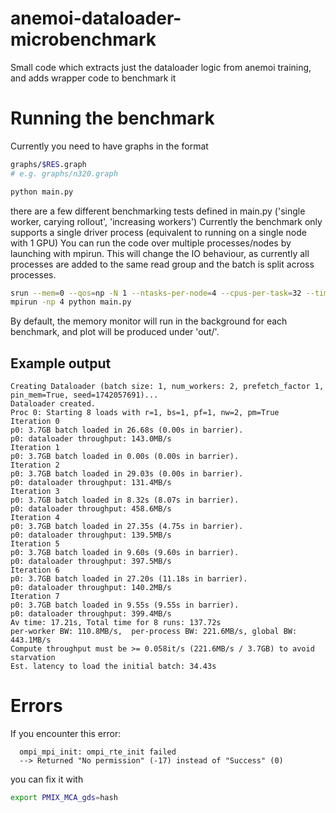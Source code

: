 # anemoi-dataloader-microbenchmark
Small code which extracts just the dataloader logic from anemoi training, and adds wrapper code to benchmark it

# Running the benchmark
Currently you need to have graphs in the format
```bash
graphs/$RES.graph
# e.g. graphs/n320.graph
```
```python
python main.py
```
there are a few different benchmarking tests defined in main.py ('single worker, carying rollout', 'increasing workers')
Currently the benchmark only supports a single driver process (equivalent to running on a single node with 1 GPU)
You can run the code over multiple processes/nodes by launching with mpirun. This will change the IO behaviour, as currently all processes are added to the same read group and the batch is split across processes.
```bash
srun --mem=0 --qos=np -N 1 --ntasks-per-node=4 --cpus-per-task=32 --time=2:00:00 --pty bash
mpirun -np 4 python main.py
```
By default, the memory monitor will run in the background for each benchmark, and plot will be produced under 'out/'.

## Example output

```
Creating Dataloader (batch size: 1, num_workers: 2, prefetch_factor 1, pin_mem=True, seed=1742057691)...
Dataloader created.
Proc 0: Starting 8 loads with r=1, bs=1, pf=1, nw=2, pm=True
Iteration 0
p0: 3.7GB batch loaded in 26.68s (0.00s in barrier). 
p0: dataloader throughput: 143.0MB/s
Iteration 1
p0: 3.7GB batch loaded in 0.00s (0.00s in barrier). 
Iteration 2
p0: 3.7GB batch loaded in 29.03s (0.00s in barrier). 
p0: dataloader throughput: 131.4MB/s
Iteration 3
p0: 3.7GB batch loaded in 8.32s (8.07s in barrier). 
p0: dataloader throughput: 458.6MB/s
Iteration 4
p0: 3.7GB batch loaded in 27.35s (4.75s in barrier). 
p0: dataloader throughput: 139.5MB/s
Iteration 5
p0: 3.7GB batch loaded in 9.60s (9.60s in barrier). 
p0: dataloader throughput: 397.5MB/s
Iteration 6
p0: 3.7GB batch loaded in 27.20s (11.18s in barrier). 
p0: dataloader throughput: 140.2MB/s
Iteration 7
p0: 3.7GB batch loaded in 9.55s (9.55s in barrier). 
p0: dataloader throughput: 399.4MB/s
Av time: 17.21s, Total time for 8 runs: 137.72s
per-worker BW: 110.8MB/s,  per-process BW: 221.6MB/s, global BW: 443.1MB/s
Compute throughput must be >= 0.058it/s (221.6MB/s / 3.7GB) to avoid starvation
Est. latency to load the initial batch: 34.43s
```

# Errors
If you encounter this error:
```
  ompi_mpi_init: ompi_rte_init failed
  --> Returned "No permission" (-17) instead of "Success" (0)
```
you can fix it with
```bash
export PMIX_MCA_gds=hash
```
